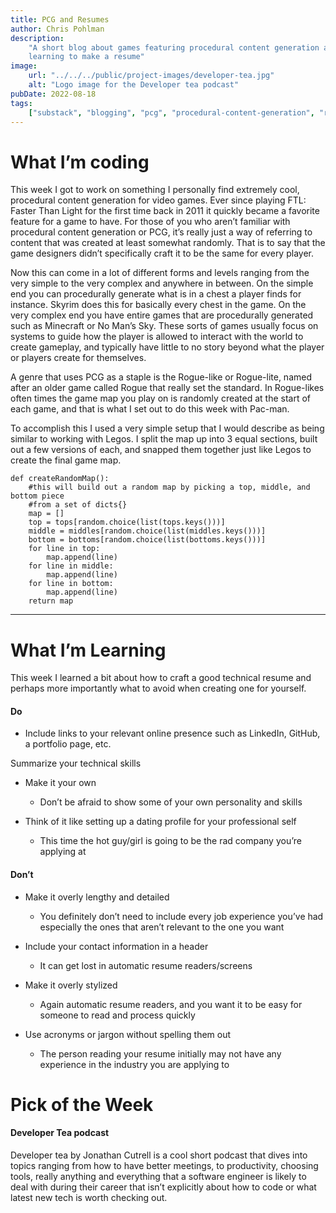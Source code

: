 ```yaml
---
title: PCG and Resumes
author: Chris Pohlman
description:
    "A short blog about games featuring procedural content generation and
    learning to make a resume"
image:
    url: "../../../public/project-images/developer-tea.jpg"
    alt: "Logo image for the Developer tea podcast"
pubDate: 2022-08-18
tags:
    ["substack", "blogging", "pcg", "procedural-content-generation", "resumes"]
---
```


# What I’m coding

This week I got to work on something I personally find extremely cool,
procedural content generation for video games. Ever since playing FTL: Faster
Than Light for the first time back in 2011 it quickly became a favorite feature
for a game to have. For those of you who aren’t familiar with procedural content
generation or PCG, it’s really just a way of referring to content that was
created at least somewhat randomly. That is to say that the game designers
didn’t specifically craft it to be the same for every player.

Now this can come in a lot of different forms and levels ranging from the very
simple to the very complex and anywhere in between. On the simple end you can
procedurally generate what is in a chest a player finds for instance. Skyrim
does this for basically every chest in the game. On the very complex end you
have entire games that are procedurally generated such as Minecraft or No Man’s
Sky. These sorts of games usually focus on systems to guide how the player is
allowed to interact with the world to create gameplay, and typically have little
to no story beyond what the player or players create for themselves.

A genre that uses PCG as a staple is the Rogue-like or Rogue-lite, named after
an older game called Rogue that really set the standard. In Rogue-likes often
times the game map you play on is randomly created at the start of each game,
and that is what I set out to do this week with Pac-man.

To accomplish this I used a very simple setup that I would describe as being
similar to working with Legos. I split the map up into 3 equal sections, built
out a few versions of each, and snapped them together just like Legos to create
the final game map.

    def createRandomMap():
        #this will build out a random map by picking a top, middle, and bottom piece
        #from a set of dicts{}
        map = []
        top = tops[random.choice(list(tops.keys()))]
        middle = middles[random.choice(list(middles.keys()))]
        bottom = bottoms[random.choice(list(bottoms.keys()))]
        for line in top:
            map.append(line)
        for line in middle:
            map.append(line)
        for line in bottom:
            map.append(line)
        return map

---

# What I’m Learning

This week I learned a bit about how to craft a good technical resume and perhaps
more importantly what to avoid when creating one for yourself.

#### Do

-   Include links to your relevant online presence such as LinkedIn, GitHub, a
    portfolio page, etc.

Summarize your technical skills

-   Make it your own

    -   Don’t be afraid to show some of your own personality and skills

-   Think of it like setting up a dating profile for your professional self

    -   This time the hot guy/girl is going to be the rad company you’re
        applying at

#### Don’t

-   Make it overly lengthy and detailed

    -   You definitely don’t need to include every job experience you’ve had
        especially the ones that aren’t relevant to the one you want

-   Include your contact information in a header

    -   It can get lost in automatic resume readers/screens

-   Make it overly stylized

    -   Again automatic resume readers, and you want it to be easy for someone
        to read and process quickly

-   Use acronyms or jargon without spelling them out

    -   The person reading your resume initially may not have any experience in
        the industry you are applying to

# Pick of the Week

#### Developer Tea podcast

Developer tea by Jonathan Cutrell is a cool short podcast that dives into topics
ranging from how to have better meetings, to productivity, choosing tools,
really anything and everything that a software engineer is likely to deal with
during their career that isn’t explicitly about how to code or what latest new
tech is worth checking out.
